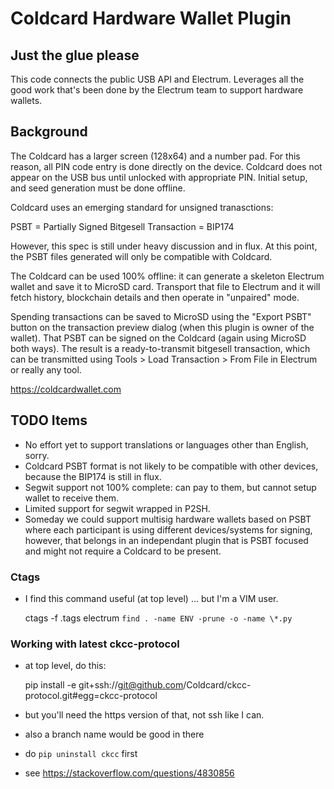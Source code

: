 
# Coldcard Hardware Wallet Plugin

## Just the glue please

This code connects the public USB API and Electrum. Leverages all
the good work that's been done by the Electrum team to support
hardware wallets.

## Background

The Coldcard has a larger screen (128x64) and a number pad. For
this reason, all PIN code entry is done directly on the device.
Coldcard does not appear on the USB bus until unlocked with appropriate
PIN. Initial setup, and seed generation must be done offline.

Coldcard uses an emerging standard for unsigned tranasctions:

PSBT = Partially Signed Bitgesell Transaction = BIP174

However, this spec is still under heavy discussion and in flux. At
this point, the PSBT files generated will only be compatible with
Coldcard.

The Coldcard can be used 100% offline: it can generate a skeleton
Electrum wallet and save it to MicroSD card. Transport that file
to Electrum and it will fetch history, blockchain details and then
operate in "unpaired" mode.

Spending transactions can be saved to MicroSD using the "Export PSBT"
button on the transaction preview dialog (when this plugin is
owner of the wallet). That PSBT can be signed on the Coldcard
(again using MicroSD both ways). The result is a ready-to-transmit
bitgesell transaction, which can be transmitted using Tools > Load
Transaction > From File in Electrum or really any tool.

<https://coldcardwallet.com>

## TODO Items

- No effort yet to support translations or languages other than English, sorry.
- Coldcard PSBT format is not likely to be compatible with other devices, because the BIP174 is still in flux.
- Segwit support not 100% complete: can pay to them, but cannot setup wallet to receive them.
- Limited support for segwit wrapped in P2SH.
- Someday we could support multisig hardware wallets based on PSBT where each participant
  is using different devices/systems for signing, however, that belongs in an independant
  plugin that is PSBT focused and might not require a Coldcard to be present.

### Ctags

- I find this command useful (at top level) ... but I'm a VIM user.

    ctags -f .tags electrum `find . -name ENV -prune -o -name \*.py`


### Working with latest ckcc-protocol

- at top level, do this:

    pip install -e git+ssh://git@github.com/Coldcard/ckcc-protocol.git#egg=ckcc-protocol

- but you'll need the https version of that, not ssh like I can.
- also a branch name would be good in there
- do `pip uninstall ckcc` first
- see <https://stackoverflow.com/questions/4830856>

